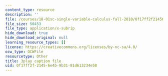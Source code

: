 ```yaml
---
content_type: resource
description: ''
file: /courses/18-01sc-single-variable-calculus-fall-2010/0f17ff2f21456e4b9b3181d613234e58_hjZhPczMkL4.srt
file_size: 50453
file_type: application/x-subrip
hide_download: true
hide_download_original: null
learning_resource_types: []
license: https://creativecommons.org/licenses/by-nc-sa/4.0/
ocw_type: OCWFile
resourcetype: Other
title: 3play caption file
uid: 0f17ff2f-2145-6e4b-9b31-81d613234e58
---
```

